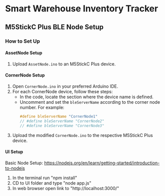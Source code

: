 # Smart Warehouse Inventory Tracker

## M5StickC Plus BLE Node Setup

### How to Set Up

#### AssetNode Setup
1. Upload `AssetNode.ino` to an M5StickC Plus device.

#### CornerNode Setup
1. Open `CornerNode.ino` in your preferred Arduino IDE.
2. For each CornerNode device, follow these steps:
   - In the code, locate the section where the device name is defined.
   - Uncomment and set the `bleServerName` according to the corner node number. For example:
     ```c
     #define bleServerName "CornerNode1"
     // #define bleServerName "CornerNode2"
     // #define bleServerName "CornerNode3"
     ```
3. Upload the modified `CornerNode.ino` to the respective M5StickC Plus device.

#### UI Setup
Basic Node Setup: https://nodejs.org/en/learn/getting-started/introduction-to-nodejs
1. In the terminal run "npm install"
2. CD to UI folder and type "node app.js"
3. In web browser open link to "http://localhost:3000/"